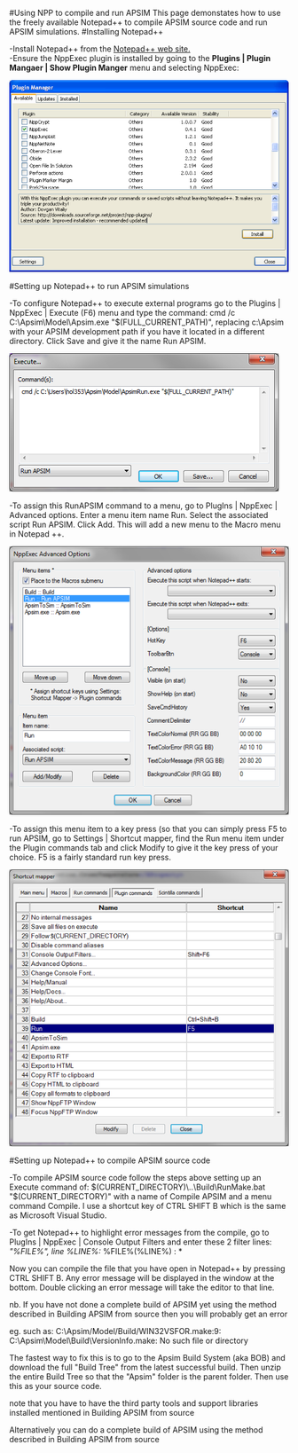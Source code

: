 
#Using NPP to compile and run APSIM
This page demonstates how to use the freely available Notepad++ to compile APSIM source code and run APSIM simulations.
#Installing Notepad++

-Install Notepad++ from the [Notepad++ web site.](http://notepad-plus-plus.org/ "Notepad++ web site.")</br>
-Ensure the NppExec plugin is installed by going to the **Plugins | Plugin Mangaer | 	Show Plugin Manger** menu and selecting NppExec:



<img src="PluginManager.png" alt="image"/>


#Setting up Notepad++ to run APSIM simulations

-To configure Notepad++ to execute external programs go to the Plugins | NppExec | Execute (F6) menu and type the command: cmd /c C:\Apsim\Model\Apsim.exe "$(FULL_CURRENT_PATH)", replacing c:\Apsim with your APSIM development path if you have it located in a different directory. Click Save and give it the name Run APSIM.


<img src="Execute.png" alt="image"/>


-To assign this RunAPSIM command to a menu, go to PlugIns | NppExec | Advanced options. Enter a menu item name Run. Select the associated script Run APSIM. Click Add. This will add a new menu to the Macro menu in Notepad ++.


<img src="AdvancedOptions.png" alt="image"/>


-To assign this menu item to a key press (so that you can simply press F5 to run APSIM, go to Settings | Shortcut mapper, find the Run menu item under the Plugin commands tab and click Modify to give it the key press of your choice. F5 is a fairly standard run key press.


<img src="ShortcutMapper.png" alt="image"/>

#Setting up Notepad++ to compile APSIM source code

-To compile APSIM source code follow the steps above setting up an Execute command of: $(CURRENT_DIRECTORY)\..\Build\RunMake.bat "$(CURRENT_DIRECTORY)" with a name of Compile APSIM and a menu command Compile. I use a shortcut key of CTRL SHIFT B which is the same as Microsoft Visual Studio.

-To get Notepad++ to highlight error messages from the compile, go to PlugIns | NppExec | Console Output Filters and enter these 2 filter lines:
*"%FILE%", line %LINE%:* 
%FILE%(%LINE%) : *

Now you can compile the file that you have open in Notepad++ by pressing CTRL SHIFT B. Any error message will be displayed in the window at the bottom. Double clicking an error message will take the editor to that line.

nb. If you have not done a complete build of APSIM yet using the method described in Building APSIM from source then you will probably get an error

 eg. such as:
C:\Apsim/Model/Build/WIN32VSFOR.make:9: C:\Apsim\Model\Build\VersionInfo.make: No such file or directory

The fastest way to fix this is to go to the Apsim Build System (aka BOB) and download the full "Build Tree" from the latest successful build.
Then unzip the entire Build Tree so that the "Apsim" folder is the parent folder. Then use this as your source code.

note that you have to have the third party tools and support libraries installed mentioned in Building APSIM from source

Alternatively you can do a complete build of APSIM using the method described in Building APSIM from source 
